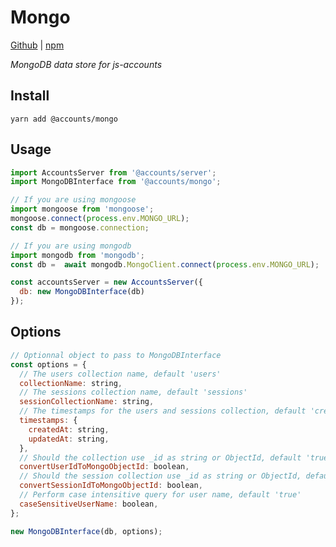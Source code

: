 # Mongo

[Github](https://github.com/js-accounts/mongo) | [npm](https://www.npmjs.com/package/@accounts/mongo)

*MongoDB data store for js-accounts*

## Install

```
yarn add @accounts/mongo
```

## Usage

```javascript
import AccountsServer from '@accounts/server';
import MongoDBInterface from '@accounts/mongo';

// If you are using mongoose
import mongoose from 'mongoose';
mongoose.connect(process.env.MONGO_URL);
const db = mongoose.connection;

// If you are using mongodb
import mongodb from 'mongodb';
const db =  await mongodb.MongoClient.connect(process.env.MONGO_URL);

const accountsServer = new AccountsServer({
  db: new MongoDBInterface(db)
});
```

## Options

```javascript
// Optionnal object to pass to MongoDBInterface
const options = {
  // The users collection name, default 'users'
  collectionName: string,
  // The sessions collection name, default 'sessions'
  sessionCollectionName: string,
  // The timestamps for the users and sessions collection, default 'createdAt' and 'updatedAt'
  timestamps: {
    createdAt: string,
    updatedAt: string,
  },
  // Should the collection use _id as string or ObjectId, default 'true'
  convertUserIdToMongoObjectId: boolean,
  // Should the session collection use _id as string or ObjectId, default 'true'
  convertSessionIdToMongoObjectId: boolean,
  // Perform case intensitive query for user name, default 'true'
  caseSensitiveUserName: boolean,
};

new MongoDBInterface(db, options);
```
